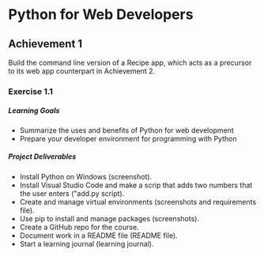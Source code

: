 # Python for Web Developers

## Achievement 1
Build the command line version of a Recipe app, which acts as a precursor to its
web app counterpart in Achievement 2.

### Exercise 1.1

##### Learning Goals
* Summarize the uses and benefits of Python for web development
* Prepare your developer environment for programming with Python

##### Project Deliverables
* Install Python on Windows (screenshot).
* Install Visual Studio Code and make a scrip that adds two numbers that the user enters ("add.py script).
* Create and manage virtual environments (screenshots and requirements file).
* Use pip to install and manage packages (screenshots).
* Create a GitHub repo for the course.
* Document work in a README file (README file).
* Start a learning journal (learning journal).

 
